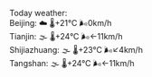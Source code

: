 Today weather:  
Beijing: ☁️ 🌡️+21°C 🌬️0km/h  
Tianjin: 🌫  🌡️+24°C 🌬️←11km/h  
Shijiazhuang: 🌫  🌡️+23°C 🌬️↙4km/h  
Tangshan: 🌫  🌡️+24°C 🌬️←11km/h  
